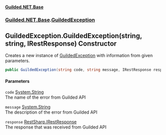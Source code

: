 
#### [Guilded.NET.Base](Guilded_NET_Base 'Guilded_NET_Base')
### [Guilded.NET.Base](Guilded_NET_Base#Guilded_NET_Base 'Guilded.NET.Base').[GuildedException](GuildedException 'Guilded.NET.Base.GuildedException')
## GuildedException.GuildedException(string, string, IRestResponse) Constructor
Creates a new instance of [GuildedException](GuildedException 'Guilded.NET.Base.GuildedException') with information from given parameters.  
```csharp
public GuildedException(string code, string message, IRestResponse response);
```

#### Parameters
<a name='Guilded_NET_Base_GuildedException_GuildedException(string_string_IRestResponse)_code'></a>
`code` [System.String](https://docs.microsoft.com/en-us/dotnet/api/System.String 'System.String')  
The name of the error from Guilded API
  
<a name='Guilded_NET_Base_GuildedException_GuildedException(string_string_IRestResponse)_message'></a>
`message` [System.String](https://docs.microsoft.com/en-us/dotnet/api/System.String 'System.String')  
The description of the error from Guilded API
  
<a name='Guilded_NET_Base_GuildedException_GuildedException(string_string_IRestResponse)_response'></a>
`response` [RestSharp.IRestResponse](https://docs.microsoft.com/en-us/dotnet/api/RestSharp.IRestResponse 'RestSharp.IRestResponse')  
The response that was received from Guilded API
  
